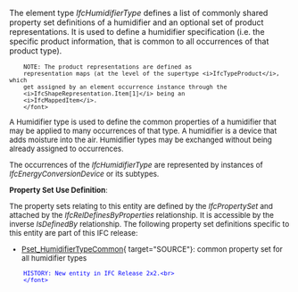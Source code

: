 The element type _IfcHumidifierType_ defines a list of commonly shared property set definitions of a humidifier and an optional set of product representations. It is used to define a humidifier specification (i.e. the specific product information, that is common to all occurrences of that product type).

> <font size="-1">
		NOTE: The product representations are defined as
		representation maps (at the level of the supertype <i>IfcTypeProduct</i>, which
		get assigned by an element occurrence instance through the
		<i>IfcShapeRepresentation.Item[1]</i> being an
		<i>IfcMappedItem</i>.
    	</font>

A Humidifier type is used to define the common properties of a humidifier that may be applied to many occurrences of that type. A humidifier is a device that adds moisture into the air. Humidifier types may be exchanged without being already assigned to occurrences.

The occurrences of the _IfcHumidifierType_ are represented by instances of _IfcEnergyConversionDevice_ or its subtypes.

****Property Set Use Definition****:

The property sets relating to this entity are defined by the _IfcPropertySet_ and attached by the _IfcRelDefinesByProperties_ relationship. It is accessible by the inverse _IsDefinedBy_ relationship. The following property set definitions specific to this entity are part of this IFC release:

* [Pset_HumidifierTypeCommon](../../psd/IfcHvacDomain/Pset_HumidifierTypeCommon.xml){ target="SOURCE"}: common property set for all humidifier types 

> <font color="#0000ff" size="-1">
    	HISTORY: New entity in IFC Release 2x2.<br>
    	</font>